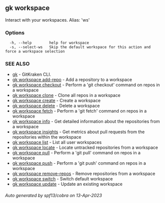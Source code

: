 ## gk workspace

Interact with your workspaces. Alias: 'ws'

### Options

```
  -h, --help        help for workspace
  -s, --select-ws   Skip the default workspace for this action and force a workspace selection
```

### SEE ALSO

* [gk](gk.md)	 - GitKraken CLI.
* [gk workspace add-repo](gk_workspace_add-repo.md)	 - Add a repository to a workspace
* [gk workspace checkout](gk_workspace_checkout.md)	 - Perform a 'git checkout' command on repos in a workspace
* [gk workspace clone](gk_workspace_clone.md)	 - Clone all repos in a workspace
* [gk workspace create](gk_workspace_create.md)	 - Create a workspace
* [gk workspace delete](gk_workspace_delete.md)	 - Delete a workspace
* [gk workspace fetch](gk_workspace_fetch.md)	 - Perform a 'git fetch' command on repos in a workspace
* [gk workspace info](gk_workspace_info.md)	 - Get detailed information about the repositories from a workspace
* [gk workspace insights](gk_workspace_insights.md)	 - Get metrics about pull requests from the repositories within the workspace
* [gk workspace list](gk_workspace_list.md)	 - List all user workspaces
* [gk workspace locate](gk_workspace_locate.md)	 - Locate untracked repositories from a workspace
* [gk workspace pull](gk_workspace_pull.md)	 - Perform a 'git pull' command on repos in a workspace
* [gk workspace push](gk_workspace_push.md)	 - Perform a 'git push' command on repos in a workspace
* [gk workspace remove-repos](gk_workspace_remove-repos.md)	 - Remove repositories from a workspace
* [gk workspace switch](gk_workspace_switch.md)	 - Switch default workspace
* [gk workspace update](gk_workspace_update.md)	 - Update an existing workspace

###### Auto generated by spf13/cobra on 13-Apr-2023
